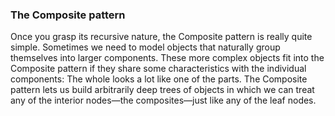 ### The Composite pattern
Once you grasp its recursive nature, the Composite pattern is really quite simple.
Sometimes we need to model objects that naturally group themselves into larger
components. These more complex objects fit into the Composite pattern if they
share some characteristics with the individual components: The whole looks a lot like
one of the parts. The Composite pattern lets us build arbitrarily deep trees of objects 
in which we can treat any of the interior nodes—the composites—just like any of the
leaf nodes.